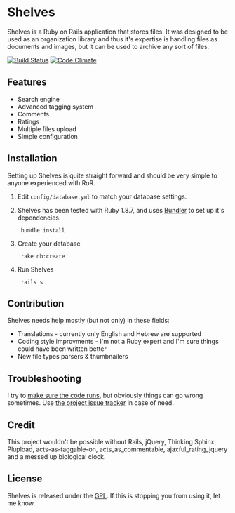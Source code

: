 # Shelves

Shelves is a Ruby on Rails application that stores files. It was designed to be used as an organization library and thus it's expertise is handling files as documents and images, but it can be used to archive any sort of files.

[![Build Status](https://travis-ci.org/bjesus/shelves.png?branch=master)](https://travis-ci.org/bjesus/shelves) [![Code Climate](https://codeclimate.com/badge.png)](https://codeclimate.com/github/bjesus/shelves)

## Features
* Search engine
* Advanced tagging system
* Comments
* Ratings
* Multiple files upload
* Simple configuration

## Installation
Setting up Shelves is quite straight forward and should be very simple to anyone experienced with RoR.

1. Edit `config/database.yml` to match your database settings.
2. Shelves has been tested with Ruby 1.8.7, and uses [Bundler](https://github.com/carlhuda/bundler) to set up it's dependencies.
    
        bundle install
    
3. Create your database

        rake db:create

4. Run Shelves

        rails s
        
## Contribution
Shelves needs help mostly (but not only) in these fields:
* Translations - currently only English and Hebrew are supported
* Coding style improvments - I'm not a Ruby expert and I'm sure things could have been written better
* New file types parsers & thumbnailers

## Troubleshooting
I try to [make sure the code runs](https://travis-ci.org/bjesus/shelves), but obviously things can go wrong sometimes.
Use [the project issue tracker](https://github.com/bjesus/shelves/issues) in case of need.

## Credit
This project wouldn't be possible without Rails, jQuery, Thinking Sphinx, Plupload, acts-as-taggable-on, acts_as_commentable, ajaxful_rating_jquery and a messed up biological clock.

## License
Shelves is released under the [GPL](http://opensource.org/licenses/GPL-3.0). If this is stopping you from using it, let me know.